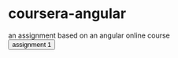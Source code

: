 # coursera-angular
an assignment based on an angular online course<br>
<a href="module1/index.html"><button>assignment 1</button></a><br>
